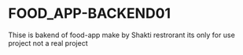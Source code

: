 # FOOD_APP-BACKEND01
Thise  is bakend of food-app  make  by  Shakti  restrorant  its  only  for use  project  not  a  real  project 

